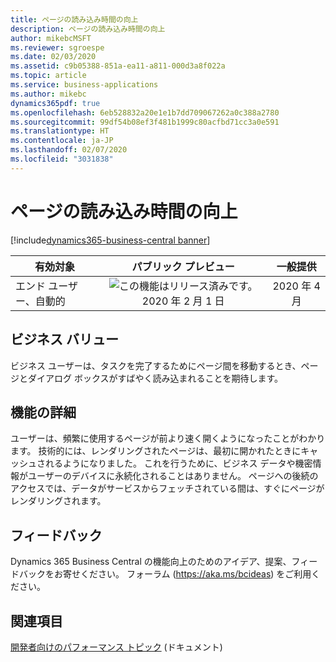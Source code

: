 ```yaml
---
title: ページの読み込み時間の向上
description: ページの読み込み時間の向上
author: mikebcMSFT
ms.reviewer: sgroespe
ms.date: 02/03/2020
ms.assetid: c9b05388-851a-ea11-a811-000d3a8f022a
ms.topic: article
ms.service: business-applications
ms.author: mikebc
dynamics365pdf: true
ms.openlocfilehash: 6eb528832a20e1e1b7dd709067262a0c388a2780
ms.sourcegitcommit: 99df54b08ef3f481b1999c80acfbd71cc3a0e591
ms.translationtype: HT
ms.contentlocale: ja-JP
ms.lasthandoff: 02/07/2020
ms.locfileid: "3031838"
---
```

# <a name="improved-load-time-for-pages"></a>ページの読み込み時間の向上
[!include[dynamics365-business-central banner](../includes/dynamics365-business-central.md)]

| 有効対象    |  パブリック プレビュー | 一般提供 | 
| ---------- | :----------: |:----------: |
|エンド ユーザー、自動的|![この機能はリリース済みです。](/dynamics365-release-plan/media/green-checkmark.png "この機能はリリース済みです。") 2020 年 2 月 1 日| 2020 年 4 月|


## <a name="business-value"></a>ビジネス バリュー
<!-- bv start -->
ビジネス ユーザーは、タスクを完了するためにページ間を移動するとき、ページとダイアログ ボックスがすばやく読み込まれることを期待します。
<!-- bv end -->



## <a name="feature-details"></a>機能の詳細
<!--feature detail start -->
ユーザーは、頻繁に使用するページが前より速く開くようになったことがわかります。 技術的には、レンダリングされたページは、最初に開かれたときにキャッシュされるようになりました。 これを行うために、ビジネス データや機密情報がユーザーのデバイスに永続化されることはありません。 ページへの後続のアクセスでは、データがサービスからフェッチされている間は、すぐにページがレンダリングされます。
<!--feature detail end -->






## <a name="tell-us-what-you-think"></a>フィードバック
Dynamics 365 Business Central の機能向上のためのアイデア、提案、フィードバックをお寄せください。 フォーラム (https://aka.ms/bcideas) をご利用ください。




## <a name="see-also"></a>関連項目

[開発者向けのパフォーマンス トピック](https://docs.microsoft.com/dynamics365/business-central/dev-itpro/performance/performance-developer) (ドキュメント)
